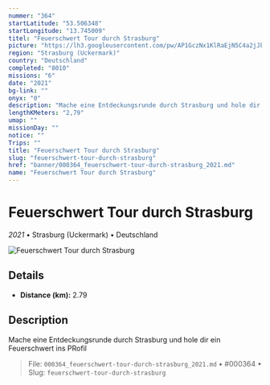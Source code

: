 ```yaml
---
nummer: "364"
startLatitude: "53.506348"
startLongitude: "13.745009"
titel: "Feuerschwert Tour durch Strasburg"
picture: "https://lh3.googleusercontent.com/pw/AP1GczNx1KlRaEjN5C4a2jJkN0dOypD57pdP71VZihj--5KQTmA-3C3lUW6iYhNM1HDyrrC_4S-LsLWnr7TZuUJStTZuf_rzUFSIYUtcd22QJhANsgXOYOj2t5EelrY51BxPUv6AA9ureSxNorqR8mYp8Ah6pw"
region: "Strasburg (Uckermark)"
country: "Deutschland"
completed: "8010"
missions: "6"
date: "2021"
bg-link: ""
onyx: "0"
description: "Mache eine Entdeckungsrunde durch Strasburg und hole dir ein Feuerschwert ins PRofil"
lengthKMeters: "2,79"
umap: ""
missionDay: ""
notice: ""
Trips: ""
title: "Feuerschwert Tour durch Strasburg"
slug: "feuerschwert-tour-durch-strasburg"
href: "banner/000364_feuerschwert-tour-durch-strasburg_2021.md"
name: "Feuerschwert Tour durch Strasburg"
---
```

# Feuerschwert Tour durch Strasburg

*2021* • Strasburg (Uckermark) • Deutschland

![Feuerschwert Tour durch Strasburg](https://lh3.googleusercontent.com/pw/AP1GczNx1KlRaEjN5C4a2jJkN0dOypD57pdP71VZihj--5KQTmA-3C3lUW6iYhNM1HDyrrC_4S-LsLWnr7TZuUJStTZuf_rzUFSIYUtcd22QJhANsgXOYOj2t5EelrY51BxPUv6AA9ureSxNorqR8mYp8Ah6pw)



## Details
- **Distance (km):** 2.79






## Description
Mache eine Entdeckungsrunde durch Strasburg und hole dir ein Feuerschwert ins PRofil




> File: `000364_feuerschwert-tour-durch-strasburg_2021.md` • #000364 • Slug: `feuerschwert-tour-durch-strasburg`
